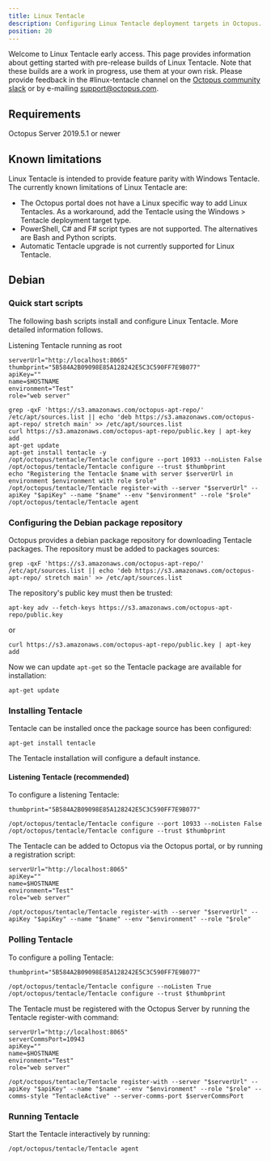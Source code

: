 ```yaml
---
title: Linux Tentacle
description: Configuring Linux Tentacle deployment targets in Octopus.
position: 20
---
```


Welcome to Linux Tentacle early access. This page provides information about getting started with pre-release builds of Linux Tentacle. Note that these builds are a work in progress, use them at your own risk. Please provide feedback in the #linux-tentacle channel on the [Octopus community slack](https://octopus.com/slack) or by e-mailing support@octopus.com.

## Requirements
Octopus Server 2019.5.1 or newer

## Known limitations
Linux Tentacle is intended to provide feature parity with Windows Tentacle. The currently known limitations of Linux Tentacle are:

- The Octopus portal does not have a Linux specific way to add Linux Tentacles. As a workaround, add the Tentacle using the Windows > Tentacle deployment target type.
- PowerShell, C# and F# script types are not supported. The alternatives are Bash and Python scripts.
- Automatic Tentacle upgrade is not currently supported for Linux Tentacle.

## Debian

### Quick start scripts

The following bash scripts install and configure Linux Tentacle. More detailed information follows.

Listening Tentacle running as root
```
serverUrl="http://localhost:8065"
thumbprint="5B584A2B09098E85A128242E5C3C590FF7E9B077"
apiKey=""
name=$HOSTNAME
environment="Test"
role="web server"

grep -qxF 'https://s3.amazonaws.com/octopus-apt-repo/' /etc/apt/sources.list || echo 'deb https://s3.amazonaws.com/octopus-apt-repo/ stretch main' >> /etc/apt/sources.list
curl https://s3.amazonaws.com/octopus-apt-repo/public.key | apt-key add
apt-get update
apt-get install tentacle -y
/opt/octopus/tentacle/Tentacle configure --port 10933 --noListen False
/opt/octopus/tentacle/Tentacle configure --trust $thumbprint
echo "Registering the Tentacle $name with server $serverUrl in environment $environment with role $role"
/opt/octopus/tentacle/Tentacle register-with --server "$serverUrl" --apiKey "$apiKey" --name "$name" --env "$environment" --role "$role"
/opt/octopus/tentacle/Tentacle agent
```

### Configuring the Debian package repository

Octopus provides a debian package repository for downloading Tentacle packages.  The repository must be added to packages sources:

```
grep -qxF 'https://s3.amazonaws.com/octopus-apt-repo/' /etc/apt/sources.list || echo 'deb https://s3.amazonaws.com/octopus-apt-repo/ stretch main' >> /etc/apt/sources.list
```

The repository's public key must then be trusted:

```
apt-key adv --fetch-keys https://s3.amazonaws.com/octopus-apt-repo/public.key
```

or

```
curl https://s3.amazonaws.com/octopus-apt-repo/public.key | apt-key add
```

Now we can update `apt-get` so the Tentacle package are available for installation:

```
apt-get update
```

### Installing Tentacle
Tentacle can be installed once the package source has been configured:

```
apt-get install tentacle
```

The Tentacle installation will configure a default instance.

#### Listening Tentacle (recommended)
To configure a listening Tentacle:

```
thumbprint="5B584A2B09098E85A128242E5C3C590FF7E9B077"

/opt/octopus/tentacle/Tentacle configure --port 10933 --noListen False
/opt/octopus/tentacle/Tentacle configure --trust $thumbprint
```

The Tentacle can be added to Octopus via the Octopus portal, or by running a registration script:

```
serverUrl="http://localhost:8065"
apiKey=""
name=$HOSTNAME
environment="Test"
role="web server"

/opt/octopus/tentacle/Tentacle register-with --server "$serverUrl" --apiKey "$apiKey" --name "$name" --env "$environment" --role "$role"
```

### Polling Tentacle
To configure a polling Tentacle:

```
thumbprint="5B584A2B09098E85A128242E5C3C590FF7E9B077"

/opt/octopus/tentacle/Tentacle configure --noListen True
/opt/octopus/tentacle/Tentacle configure --trust $thumbprint
```

The Tentacle must be registered with the Octopus Server by running the Tentacle register-with command:

```
serverUrl="http://localhost:8065"
serverCommsPort=10943
apiKey=""
name=$HOSTNAME
environment="Test"
role="web server"

/opt/octopus/tentacle/Tentacle register-with --server "$serverUrl" --apiKey "$apiKey" --name "$name" --env "$environment" --role "$role" --comms-style "TentacleActive" --server-comms-port $serverCommsPort
```

### Running Tentacle
Start the Tentacle interactively by running:

```
/opt/octopus/tentacle/Tentacle agent
```
